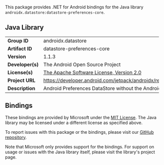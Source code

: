 This package provides .NET for Android bindings for the Java library `androidx.datastore:datastore-preferences-core`.

## Java Library

| | |
|-|-|
| **Group ID** | androidx.datastore |
| **Artifact ID** | datastore-preferences-core |
| **Version** | 1.1.3 |
| **Developer(s)** | The Android Open Source Project |
| **License(s)** | [The Apache Software License, Version 2.0](http://www.apache.org/licenses/LICENSE-2.0.txt) |
| **Project URL** | https://developer.android.com/jetpack/androidx/releases/datastore#1.1.3 |
| **Description** | Android Preferences DataStore without the Android Dependencies |

## Bindings

These bindings are provided by Microsoft under the [MIT License](https://opensource.org/licenses/MIT). The Java
library may be licensed under a different license as specified above.

To report issues with this package or the bindings, please visit our [GitHub repository](https://aka.ms/android-libraries).

Note that Microsoft only provides support for the bindings. For support on
usage or issues with the Java library itself, please visit the library's project page.
